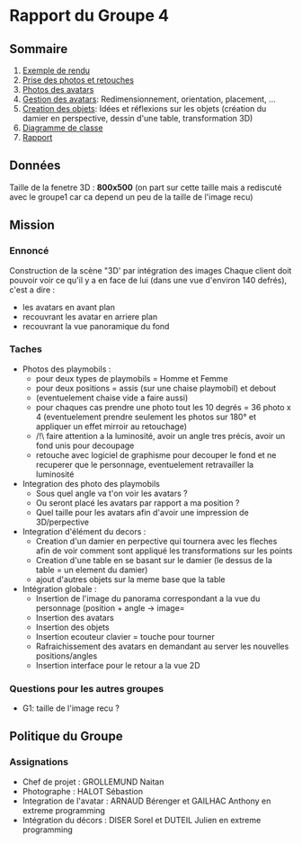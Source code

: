 # Rapport du Groupe 4 #

## Sommaire ##
  1. [Exemple de rendu](Groupe4Exemple.md)
  1. [Prise des photos et retouches](Groupe4Photo.md)
  1. [Photos des avatars](Groupe4avatarPhoto.md)
  1. [Gestion des avatars](Groupe4avatar.md): Redimensionnement, orientation, placement, ...
  1. [Creation des objets](Groupe4objet.md): Idées et réflexions sur les objets (création du damier en perspective, dessin d'une table, transformation 3D)
  1. [Diagramme de classe](Groupe4classe.md)
  1. [Rapport](Groupe4rapport.md)

## Données ##
Taille de la fenetre 3D : **800x500**
(on part sur cette taille mais a rediscuté avec le groupe1 car ca depend un peu de la taille de l'image recu)

## Mission ##
### Ennoncé ###
Construction de la scène "3D' par intégration des images
Chaque client doit pouvoir voir ce qu'il y a en face de lui (dans une vue d'environ 140 defrés), c'est a dire :
  * les avatars en avant plan
  * recouvrant les avatar en arriere plan
  * recouvrant la vue panoramique du fond


### Taches ###
  * Photos des playmobils :
    * pour deux types de playmobils = Homme et Femme
    * pour deux positions = assis (sur une chaise playmobil) et debout
    * (eventuelement chaise vide a faire aussi)
    * pour chaques cas prendre une photo tout les 10 degrés = 36 photo x 4 (eventuelement prendre seulement les photos sur 180° et appliquer un effet mirroir au retouchage)
    * /!\ faire attention a la luminosité, avoir un angle tres précis, avoir un fond unis pour decoupage
    * retouche avec logiciel de graphisme pour decouper le fond et ne recuperer que le personnage, eventuelement retravailler la luminosité
  * Integration des photo des playmobils
    * Sous quel angle va t'on voir les avatars ?
    * Ou seront placé les avatars par rapport a ma position ?
    * Quel taille pour les avatars afin d'avoir une impression de 3D/perpective
  * Integration d'élément du decors :
    * Creation d'un damier en perpective qui tournera avec les fleches afin de voir comment sont appliqué les transformations sur les points
    * Creation d'une table en se basant sur le damier (le dessus de la table = un element du damier)
    * ajout d'autres objets sur la meme base que la table
  * Intégration globale :
    * Insertion de l'image du panorama correspondant a la vue du personnage (position + angle -> image=
    * Insertion des avatars
    * Insertion des objets
    * Insertion ecouteur clavier = touche pour tourner
    * Rafraichissement des avatars en demandant au server les nouvelles positions/angles
    * Insertion interface pour le retour a la vue 2D

### Questions pour les autres groupes ###
  * G1: taille de l'image recu ?

## Politique du Groupe ##
### Assignations ###
  * Chef de projet : GROLLEMUND Naitan
  * Photographe : HALOT Sébastion
  * Integration de l'avatar : ARNAUD Bérenger et GAILHAC Anthony en extreme programming
  * Intégration du décors : DISER Sorel et DUTEIL Julien en extreme programming